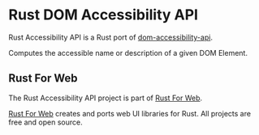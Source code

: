 # Rust DOM Accessibility API

Rust Accessibility API is a Rust port of [dom-accessibility-api](https://www.npmjs.com/package/dom-accessibility-api).

Computes the accessible name or description of a given DOM Element.

## Rust For Web

The Rust Accessibility API project is part of [Rust For Web](https://github.com/RustForWeb).

[Rust For Web](https://github.com/RustForWeb) creates and ports web UI libraries for Rust. All projects are free and open source.
